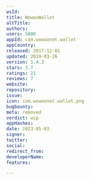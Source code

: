 ```yaml
---
wsId: 
title: WowooWallet
altTitle: 
authors: 
users: 5000
appId: com.wowoonet.wallet
appCountry: 
released: 2017-12-01
updated: 2019-03-26
version: 1.4.3
stars: 3.7
ratings: 21
reviews: 7
website: 
repository: 
issue: 
icon: com.wowoonet.wallet.png
bugbounty: 
meta: removed
verdict: wip
appHashes: 
date: 2023-05-03
signer: 
twitter: 
social: 
redirect_from: 
developerName: 
features: 

---
```


